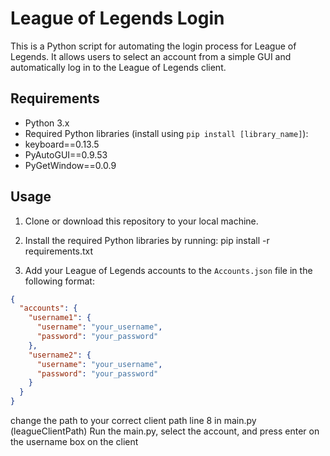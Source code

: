 # League of Legends Login

This is a Python script for automating the login process for League of Legends. It allows users to select an account from a simple GUI and automatically log in to the League of Legends client.

## Requirements

- Python 3.x
- Required Python libraries (install using `pip install [library_name]`):
- keyboard==0.13.5
- PyAutoGUI==0.9.53
- PyGetWindow==0.0.9


## Usage

1. Clone or download this repository to your local machine.

2. Install the required Python libraries by running:
pip install -r requirements.txt

3. Add your League of Legends accounts to the `Accounts.json` file in the following format:
```json
{
  "accounts": {
    "username1": {
      "username": "your_username",
      "password": "your_password"
    },
    "username2": {
      "username": "your_username",
      "password": "your_password"
    }
  }
}
```
change the path to your correct client path line 8 in main.py (leagueClientPath)
Run the main.py, select the account, and press enter on the username box on the client
